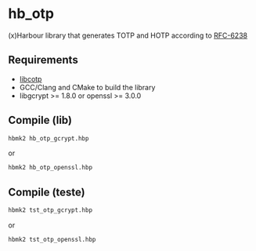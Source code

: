 # hb_otp

(x)Harbour library that generates TOTP and HOTP according to [RFC-6238](https://tools.ietf.org/html/rfc6238)

## Requirements
- [libcotp](https://github.com/naldodj/naldodj-libcotp)
- GCC/Clang and CMake to build the library
- libgcrypt >= 1.8.0 or openssl >= 3.0.0

## Compile (lib)
```bash
hbmk2 hb_otp_gcrypt.hbp
```
or
```bash
hbmk2 hb_otp_openssl.hbp
```

## Compile (teste)
```bash
hbmk2 tst_otp_gcrypt.hbp
```
or
```bash
hbmk2 tst_otp_openssl.hbp
```
